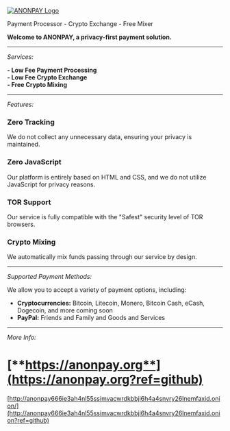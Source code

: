 [![ANONPAY Logo](https://anonpay.org/static/img/logow400.png)](https://anonpay.org)

Payment Processor - Crypto Exchange - Free Mixer

**Welcome to ANONPAY, a privacy-first payment solution.**

---

*Services:*

**- Low Fee Payment Processing**  
**- Low Fee Crypto Exchange**  
**- Free Crypto Mixing**

---

*Features:*

### **Zero Tracking**
We do not collect any unnecessary data, ensuring your privacy is maintained.

### **Zero JavaScript**
Our platform is entirely based on HTML and CSS, and we do not utilize JavaScript for privacy reasons.

### **TOR Support**
Our service is fully compatible with the "Safest" security level of TOR browsers.

### **Crypto Mixing**
We automatically mix funds passing through our service by design.

---

*Supported Payment Methods:*

We allow you to accept a variety of payment options, including:

- **Cryptocurrencies:** Bitcoin, Litecoin, Monero, Bitcoin Cash, eCash, Dogecoin, and more coming soon
- **PayPal:** Friends and Family and Goods and Services

---

*More Info:*

# [**https://anonpay.org**](https://anonpay.org?ref=github)  
[http://anonpay666ie3ah4nl55ssimvacwrdkbbji6h4a4snvry26lnemfaxid.onion/](http://anonpay666ie3ah4nl55ssimvacwrdkbbji6h4a4snvry26lnemfaxid.onion?ref=github)
